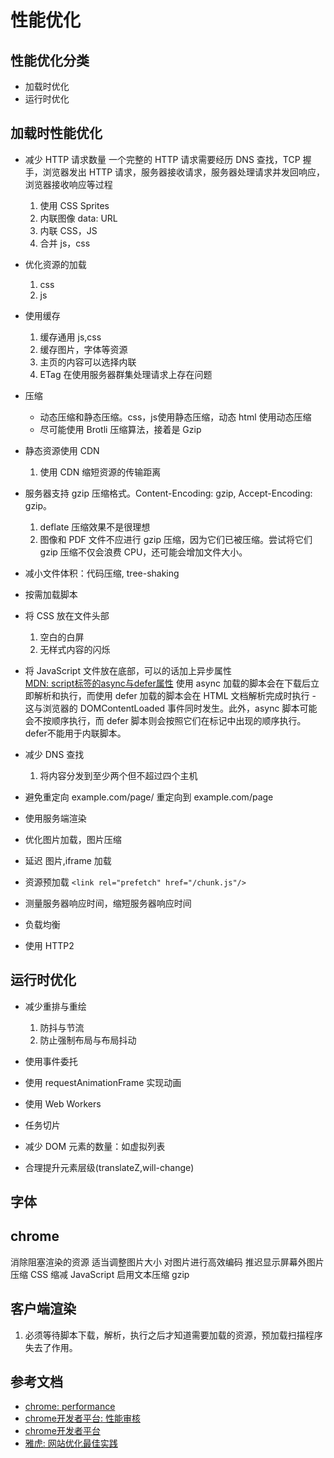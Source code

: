 # 性能优化

## 性能优化分类
- 加载时优化
- 运行时优化


## 加载时性能优化

- 减少 HTTP 请求数量
一个完整的 HTTP 请求需要经历 DNS 查找，TCP 握手，浏览器发出 HTTP 请求，服务器接收请求，服务器处理请求并发回响应，浏览器接收响应等过程
  1. 使用 CSS Sprites
  2. 内联图像 data: URL
  3. 内联 CSS，JS
  4. 合并 js，css

- 优化资源的加载
  1. css
  2. js

- 使用缓存
  1. 缓存通用 js,css
  2. 缓存图片，字体等资源
  3. 主页的内容可以选择内联
  4. ETag 在使用服务器群集处理请求上存在问题

- 压缩
  - 动态压缩和静态压缩。css，js使用静态压缩，动态 html 使用动态压缩
  - 尽可能使用 Brotli 压缩算法，接着是 Gzip

- 静态资源使用 CDN
  1. 使用 CDN 缩短资源的传输距离

- 服务器支持 gzip 压缩格式。Content-Encoding: gzip, Accept-Encoding: gzip。
  1. deflate 压缩效果不是很理想
  2. 图像和 PDF 文件不应进行 gzip 压缩，因为它们已被压缩。尝试将它们 gzip 压缩不仅会浪费 CPU，还可能会增加文件大小。

- 减小文件体积：代码压缩, tree-shaking

- 按需加载脚本

- 将 CSS 放在文件头部
  1. 空白的白屏
  2. 无样式内容的闪烁

- 将 JavaScript 文件放在底部，可以的话加上异步属性    
 [MDN: script标签的async与defer属性](https://developer.mozilla.org/zh-CN/docs/Web/HTML/Element/script)
 使用 async 加载的脚本会在下载后立即解析和执行，而使用 defer 加载的脚本会在 HTML 文档解析完成时执行 - 这与浏览器的 DOMContentLoaded 事件同时发生。此外，async 脚本可能会不按顺序执行，而 defer 脚本则会按照它们在标记中出现的顺序执行。defer不能用于内联脚本。

- 减少 DNS 查找
  1. 将内容分发到至少两个但不超过四个主机

- 避免重定向
  example.com/page/ 重定向到 example.com/page

- 使用服务端渲染

- 优化图片加载，图片压缩

- 延迟 图片,iframe 加载

- 资源预加载
  `<link rel="prefetch" href="/chunk.js"/>` 

- 测量服务器响应时间，缩短服务器响应时间

- 负载均衡

- 使用 HTTP2

## 运行时优化
- 减少重排与重绘
  1. 防抖与节流
  2. 防止强制布局与布局抖动

- 使用事件委托
- 使用 requestAnimationFrame 实现动画
- 使用 Web Workers
- 任务切片
- 减少 DOM 元素的数量：如虚拟列表

- 合理提升元素层级(translateZ,will-change)


## 字体

## chrome 
消除阻塞渲染的资源
适当调整图片大小
对图片进行高效编码
推迟显示屏幕外图片
压缩 CSS
缩减 JavaScript
启用文本压缩 gzip


## 客户端渲染
1. 必须等待脚本下载，解析，执行之后才知道需要加载的资源，预加载扫描程序失去了作用。



## 参考文档
- [chrome: performance](https://web.dev/learn/performance)
- [chrome开发者平台: 性能审核](https://developer.chrome.com/docs/lighthouse/performance/unminified-javascript?hl=zh-cn)
- [chrome开发者平台](https://developer.chrome.com/docs/lighthouse/performance/render-blocking-resources?hl=zh-cn)
- [雅虎: 网站优化最佳实践](https://developer.yahoo.com/performance/rules.html)
